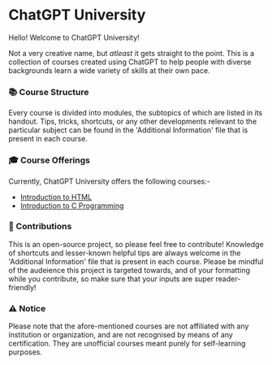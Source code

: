 # ChatGPT University
Hello! Welcome to ChatGPT University!

Not a very creative name, but <em>atleast</em> it gets straight to the point. This is a collection of courses created using ChatGPT to help people with diverse backgrounds learn a wide variety of skills at their own pace.

### 📚 Course Structure
Every course is divided into modules, the subtopics of which are listed in its handout. Tips, tricks, shortcuts, or any other developments relevant to the particular subject can be found in the 'Additional Information' file that is present in each course.

### 🎓 Course Offerings
Currently, ChatGPT University offers the following courses:-
<ul> 
  <li> <a href="https://github.com/vennby/ChatGPT-University/blob/main/HTML/Handout.md">Introduction to HTML</a></li>
  <li> <a href="https://github.com/vennby/ChatGPT-University/blob/main/C/Handout.md">Introduction to C Programming</a></li>
</ul>

### 📝 Contributions
This is an open-source project, so please feel free to contribute! Knowledge of shortcuts and lesser-known helpful tips are always welcome in the 'Additional Information' file that is present in each course. Please be mindful of the audeience this project is targeted towards, and of your formatting while you contribute, so make sure that your inputs are super reader-friendly!

### ⚠️ Notice
Please note that the afore-mentioned courses are not affiliated with any institution or organization, and are not recognised by means of any certification. They are unofficial courses meant purely for self-learning purposes.
